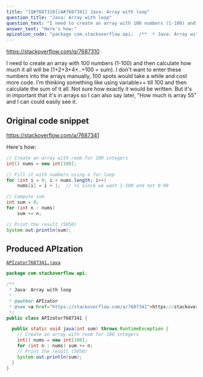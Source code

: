 ```yaml
---
title: "[Q#7687310][A#7687341] Java: Array with loop"
question_title: "Java: Array with loop"
question_text: "I need to create an array with 100 numbers (1-100) and then calculate how much it all will be (1+2+3+4+..+100 = sum). I don't want to enter these numbers into the arrays manually, 100 spots would take a while and cost more code. I'm thinking something like using variable++ till 100 and then calculate the sum of it all. Not sure how exactly it would be written.  But it's in important that it's in arrays so I can also say later, \"How much is array 55\" and I can could easily see it."
answer_text: "Here's how:"
apization_code: "package com.stackoverflow.api;  /**  * Java: Array with loop  *  * @author APIzator  * @see <a href=\"https://stackoverflow.com/a/7687341\">https://stackoverflow.com/a/7687341</a>  */ public class APIzator7687341 {    public static void java(int sum) throws RuntimeException {     // Create an array with room for 100 integers     int[] nums = new int[100];     for (int n : nums) sum += n;     // Print the result (5050)     System.out.println(sum);   } }"
---
```


https://stackoverflow.com/q/7687310

I need to create an array with 100 numbers (1-100) and then calculate how much it all will be (1+2+3+4+..+100 = sum).
I don&#x27;t want to enter these numbers into the arrays manually, 100 spots would take a while and cost more code.
I&#x27;m thinking something like using variable++ till 100 and then calculate the sum of it all. Not sure how exactly it would be written. 
But it&#x27;s in important that it&#x27;s in arrays so I can also say later, &quot;How much is array 55&quot; and I can could easily see it.



## Original code snippet

https://stackoverflow.com/a/7687341

Here&#x27;s how:

```java
// Create an array with room for 100 integers
int[] nums = new int[100];

// Fill it with numbers using a for-loop
for (int i = 0; i < nums.length; i++)
    nums[i] = i + 1;  // +1 since we want 1-100 and not 0-99

// Compute sum
int sum = 0;
for (int n : nums)
    sum += n;

// Print the result (5050)
System.out.println(sum);
```

## Produced APIzation

[`APIzator7687341.java`](https://github.com/pasqualesalza/apization-temp-data/raw/master/apizations/java/APIzator7687341.java)

```java
package com.stackoverflow.api;

/**
 * Java: Array with loop
 *
 * @author APIzator
 * @see <a href="https://stackoverflow.com/a/7687341">https://stackoverflow.com/a/7687341</a>
 */
public class APIzator7687341 {

  public static void java(int sum) throws RuntimeException {
    // Create an array with room for 100 integers
    int[] nums = new int[100];
    for (int n : nums) sum += n;
    // Print the result (5050)
    System.out.println(sum);
  }
}

```